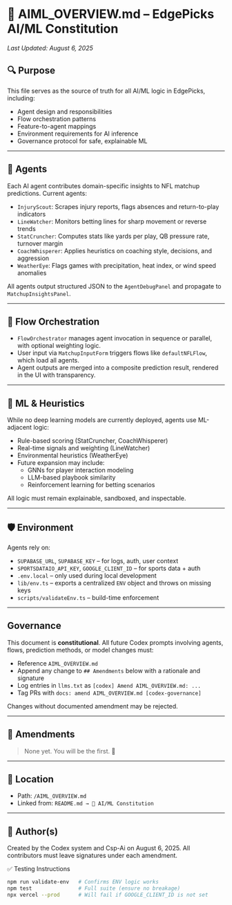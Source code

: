 # 🧠 AIML_OVERVIEW.md – EdgePicks AI/ML Constitution
_Last Updated: August 6, 2025_

## 🔍 Purpose

This file serves as the source of truth for all AI/ML logic in EdgePicks, including:

- Agent design and responsibilities
- Flow orchestration patterns
- Feature-to-agent mappings
- Environment requirements for AI inference
- Governance protocol for safe, explainable ML

---

## 🤖 Agents

Each AI agent contributes domain-specific insights to NFL matchup predictions. Current agents:

- `InjuryScout`: Scrapes injury reports, flags absences and return-to-play indicators
- `LineWatcher`: Monitors betting lines for sharp movement or reverse trends
- `StatCruncher`: Computes stats like yards per play, QB pressure rate, turnover margin
- `CoachWhisperer`: Applies heuristics on coaching style, decisions, and aggression
- `WeatherEye`: Flags games with precipitation, heat index, or wind speed anomalies

All agents output structured JSON to the `AgentDebugPanel` and propagate to `MatchupInsightsPanel`.

---

## 🔁 Flow Orchestration

- `FlowOrchestrator` manages agent invocation in sequence or parallel, with optional weighting logic.
- User input via `MatchupInputForm` triggers flows like `defaultNFLFlow`, which load all agents.
- Agent outputs are merged into a composite prediction result, rendered in the UI with transparency.

---

## 🧪 ML & Heuristics

While no deep learning models are currently deployed, agents use ML-adjacent logic:

- Rule-based scoring (StatCruncher, CoachWhisperer)
- Real-time signals and weighting (LineWatcher)
- Environmental heuristics (WeatherEye)
- Future expansion may include:
  - GNNs for player interaction modeling
  - LLM-based playbook similarity
  - Reinforcement learning for betting scenarios

All logic must remain explainable, sandboxed, and inspectable.

---

## 🛡️ Environment

Agents rely on:
- `SUPABASE_URL`, `SUPABASE_KEY` – for logs, auth, user context
- `SPORTSDATAIO_API_KEY`, `GOOGLE_CLIENT_ID` – for sports data + auth
- `.env.local` – only used during local development
- `lib/env.ts` – exports a centralized `ENV` object and throws on missing keys
- `scripts/validateEnv.ts` – build-time enforcement

---

## Governance

This document is **constitutional**. All future Codex prompts involving agents, flows, prediction methods, or model changes must:

- Reference `AIML_OVERVIEW.md`
- Append any change to `## Amendments` below with a rationale and signature
- Log entries in `llms.txt` as `[codex] Amend AIML_OVERVIEW.md: ...`
- Tag PRs with `docs: amend AIML_OVERVIEW.md [codex-governance]`

Changes without documented amendment may be rejected.

---

## 🧾 Amendments

> None yet. You will be the first. 🤝

---

## 📌 Location

- Path: `/AIML_OVERVIEW.md`
- Linked from: `README.md → 📘 AI/ML Constitution`

---

## 🧠 Author(s)

Created by the Codex system and Csp-Ai on August 6, 2025. All contributors must leave signatures under each amendment.

✅ Testing Instructions
```bash
npm run validate-env   # Confirms ENV logic works
npm test               # Full suite (ensure no breakage)
npx vercel --prod      # Will fail if GOOGLE_CLIENT_ID is not set
```
